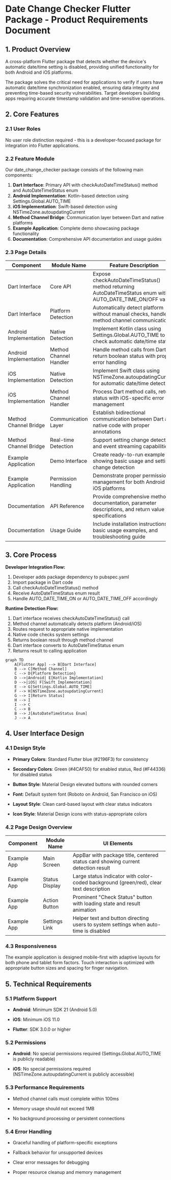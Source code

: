 # Date Change Checker Flutter Package - Product Requirements Document

## 1. Product Overview

A cross-platform Flutter package that detects whether the device's automatic date/time setting is disabled, providing unified functionality for both Android and iOS platforms.

The package solves the critical need for applications to verify if users have automatic date/time synchronization enabled, ensuring data integrity and preventing time-based security vulnerabilities. Target developers building apps requiring accurate timestamp validation and time-sensitive operations.

## 2. Core Features

### 2.1 User Roles

No user role distinction required - this is a developer-focused package for integration into Flutter applications.

### 2.2 Feature Module

Our date\_change\_checker package consists of the following main components:

1. **Dart Interface**: Primary API with checkAutoDateTimeStatus() method and AutoDateTimeStatus enum
2. **Android Implementation**: Kotlin-based detection using Settings.Global.AUTO\_TIME
3. **iOS Implementation**: Swift-based detection using NSTimeZone.autoupdatingCurrent
4. **Method Channel Bridge**: Communication layer between Dart and native platforms
5. **Example Application**: Complete demo showcasing package functionality
6. **Documentation**: Comprehensive API documentation and usage guides

### 2.3 Page Details

| Component              | Module Name            | Feature Description                                                                                            |
| ---------------------- | ---------------------- | -------------------------------------------------------------------------------------------------------------- |
| Dart Interface         | Core API               | Expose checkAutoDateTimeStatus() method returning AutoDateTimeStatus enum with AUTO\_DATE\_TIME\_ON/OFF values |
| Dart Interface         | Platform Detection     | Automatically detect platform without manual checks, handle method channel communication                       |
| Android Implementation | Native Detection       | Implement Kotlin class using Settings.Global.AUTO\_TIME to check automatic date/time status                    |
| Android Implementation | Method Channel Handler | Handle method calls from Dart, return boolean status with proper error handling                                |
| iOS Implementation     | Native Detection       | Implement Swift class using NSTimeZone.autoupdatingCurrent for automatic date/time detection                   |
| iOS Implementation     | Method Channel Handler | Process Dart method calls, return status with iOS-specific error management                                    |
| Method Channel Bridge  | Communication Layer    | Establish bidirectional communication between Dart and native code with proper annotations                     |
| Method Channel Bridge  | Real-time Detection    | Support setting change detection and event streaming capabilities                                              |
| Example Application    | Demo Interface         | Create ready-to-run example showing basic usage and setting change detection                                   |
| Example Application    | Permission Handling    | Demonstrate proper permission management for both Android and iOS platforms                                    |
| Documentation          | API Reference          | Provide comprehensive method documentation, parameter descriptions, and return value specifications            |
| Documentation          | Usage Guide            | Include installation instructions, basic usage examples, and troubleshooting guide                             |

## 3. Core Process

**Developer Integration Flow:**

1. Developer adds package dependency to pubspec.yaml
2. Import package in Dart code
3. Call checkAutoDateTimeStatus() method
4. Receive AutoDateTimeStatus enum result
5. Handle AUTO\_DATE\_TIME\_ON or AUTO\_DATE\_TIME\_OFF accordingly

**Runtime Detection Flow:**

1. Dart interface receives checkAutoDateTimeStatus() call
2. Method channel automatically detects platform (Android/iOS)
3. Routes request to appropriate native implementation
4. Native code checks system settings
5. Returns boolean result through method channel
6. Dart interface converts to AutoDateTimeStatus enum
7. Returns result to calling application

```mermaid
graph TD
    A[Flutter App] --> B[Dart Interface]
    B --> C[Method Channel]
    C --> D{Platform Detection}
    D -->|Android| E[Kotlin Implementation]
    D -->|iOS| F[Swift Implementation]
    E --> G[Settings.Global.AUTO_TIME]
    F --> H[NSTimeZone.autoupdatingCurrent]
    G --> I[Return Status]
    H --> I
    I --> C
    C --> B
    B --> J[AutoDateTimeStatus Enum]
    J --> A
```

## 4. User Interface Design

### 4.1 Design Style

* **Primary Colors**: Standard Flutter blue (#2196F3) for consistency

* **Secondary Colors**: Green (#4CAF50) for enabled status, Red (#F44336) for disabled status

* **Button Style**: Material Design elevated buttons with rounded corners

* **Font**: Default system font (Roboto on Android, San Francisco on iOS)

* **Layout Style**: Clean card-based layout with clear status indicators

* **Icon Style**: Material Design icons with status-appropriate colors

### 4.2 Page Design Overview

| Component   | Module Name    | UI Elements                                                                            |
| ----------- | -------------- | -------------------------------------------------------------------------------------- |
| Example App | Main Screen    | AppBar with package title, centered status card showing current detection result       |
| Example App | Status Display | Large status indicator with color-coded background (green/red), clear text description |
| Example App | Action Button  | Prominent "Check Status" button with loading state and result animation                |
| Example App | Settings Link  | Helper text and button directing users to system settings when auto-time is disabled   |

### 4.3 Responsiveness

The example application is designed mobile-first with adaptive layouts for both phone and tablet form factors. Touch interaction is optimized with appropriate button sizes and spacing for finger navigation.

## 5. Technical Requirements

### 5.1 Platform Support

* **Android**: Minimum SDK 21 (Android 5.0)

* **iOS**: Minimum iOS 11.0

* **Flutter**: SDK 3.0.0 or higher

### 5.2 Permissions

* **Android**: No special permissions required (Settings.Global.AUTO\_TIME is publicly readable)

* **iOS**: No special permissions required (NSTimeZone.autoupdatingCurrent is publicly accessible)

### 5.3 Performance Requirements

* Method channel calls must complete within 100ms

* Memory usage should not exceed 1MB

* No background processing or persistent connections

### 5.4 Error Handling

* Graceful handling of platform-specific exceptions

* Fallback behavior for unsupported devices

* Clear error messages for debugging

* Proper resource cleanup and memory management

